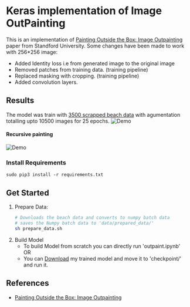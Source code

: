 # Keras implementation of Image OutPainting

This is an implementation of [Painting Outside the Box: Image Outpainting](https://cs230.stanford.edu/projects_spring_2018/posters/8265861.pdf) paper from Standford University. 
Some changes have been made to work with 256*256 image:
  - Added Identity loss i.e from generated image to the original image
  - Removed patches from training data. (training pipeline)
  - Replaced masking with cropping. (training pipeline)
  - Added convolution layers.

## Results
The model was train with [3500 scrapped beach data](https://drive.google.com/open?id=1hKIn-Z8Uf3voESbJZVsapLHESPabjjrb) with agumentation totalling upto 10500 images for 25 epochs.
![Demo](https://i.imgur.com/ZHtoeDF.jpg)

#### Recursive painting
![Demo](http://i.imgur.com/pDUpzcY.jpg)

### Install Requirements
```
sudo pip3 install -r requirements.txt
```

## Get Started

1. Prepare Data:
      ```sh
      # Downloads the beach data and converts to numpy batch data
      # saves the Numpy batch data to 'data/prepared_data/'
      sh prepare_data.sh
      ```
2. Build Model
    * To build Model from scratch you can directly run 'outpaint.ipynb'
  <br/>OR<br/>
    * You can [Download](https://drive.google.com/open?id=1MfXsRwjx5CTRGBoLx154S0h-Q3rIUNH0) my trained model and move it to 'checkpoint/' and run it.

## References
* [Painting Outside the Box: Image Outpainting](https://cs230.stanford.edu/projects_spring_2018/posters/8265861.pdf)